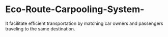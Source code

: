 # Eco-Route-Carpooling-System-
It facilitate efficient transportation by matching car owners and passengers traveling to the same destination. 
